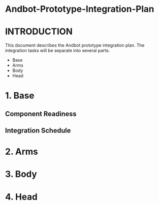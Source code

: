 # Andbot-Prototype-Integration-Plan

# INTRODUCTION
This document describes the Andbot prototype integration plan.
The integration tasks will be separate into several parts:
* Base
* Arms
* Body
* Head

# 1. Base
## Component Readiness
## Integration Schedule


# 2. Arms

# 3. Body

# 4. Head



